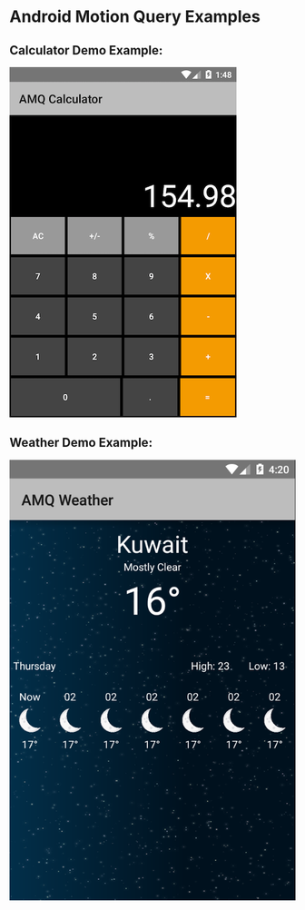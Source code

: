 # Android Motion Query Examples


## Calculator Demo Example:


![Calculator Screenshot](calculator.png)


## Weather Demo Example:

![Weather Screenshot](weather.png)